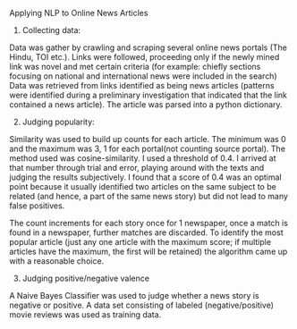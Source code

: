Applying NLP to Online News Articles

1. Collecting data:

Data was gather by crawling and scraping several online news portals (The Hindu, TOI etc.). Links were followed, proceeding only if the newly mined link was novel and met certain criteria (for example: chiefly sections focusing on national and international news were included in the search) Data was retrieved from links identified as being news articles (patterns were identified during a preliminary investigation that indicated that the link contained a news article). The article was parsed into a python dictionary.


2. Judging popularity:

Similarity was used to build up counts for each article. The minimum was 0 and the maximum was 3, 1 for each portal(not counting source portal). The method used was cosine-similarity. I used a threshold of 0.4. I arrived at that
number through trial and error, playing around with the texts and judging the results subjectively. I found that a score of 0.4 was an optimal point because it usually identified two articles on the same subject to be related (and hence, a part of the same news story) but did not lead to many false positives.

The count increments for each story once for 1 newspaper, once a match is found in a newspaper, further matches are discarded. To identify the most popular article (just any one article with the maximum score; if multiple articles have the maximum, the first will be retained) the algorithm came up with a reasonable choice.

3. Judging positive/negative valence

A Naive Bayes Classifier was used to judge whether a news story is negative or positive. A data set consisting of labeled (negative/positive) movie reviews was used as training data.
